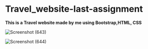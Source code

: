 # Travel_website-last-assignment

**This is a Travel website made by me using Bootstrap,HTML, CSS**

![Screenshot (643)](https://user-images.githubusercontent.com/77244089/130510234-d8d7a9c2-173d-43a7-8ab8-09f966f75eb4.png)

![Screenshot (644)](https://user-images.githubusercontent.com/77244089/130510241-018bcd75-22b6-4ebd-90a4-1e52a0e2a95d.png)
